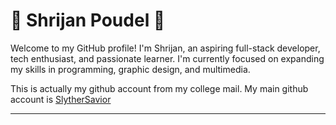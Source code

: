 # 🌟 Shrijan Poudel 🌟

Welcome to my GitHub profile! I'm Shrijan, an aspiring full-stack developer, tech enthusiast, and passionate learner. I'm currently focused on expanding my skills in programming, graphic design, and multimedia.

This is actually my github account from my college mail.
My main github account is [SlytherSavior](https://github.com/SlytherSavior)
****

